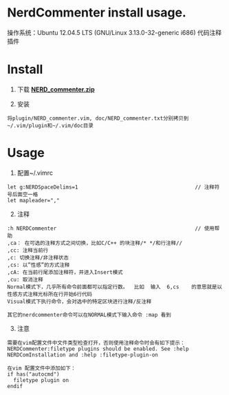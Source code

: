 <h1> NerdCommenter install usage. </h1>
操作系统：Ubuntu 12.04.5 LTS (GNU/Linux 3.13.0-32-generic i686)  
代码注释插件

# Install
1. 下载 **[NERD_commenter.zip](https://www.vim.org/scripts/download_script.php?src_id=14455)**

2. 安装
```
将plugin/NERD_commenter.vim, doc/NERD_commenter.txt分别拷贝到~/.vim/plugin和~/.vim/doc目录
```

# Usage
1. 配置~/.vimrc
```
let g:NERDSpaceDelims=1                                      // 注释符号后面空一格
let mapleader=","
```

2. 注释
```
:h NERDCommenter                                             // 使用帮助
,ca： 在可选的注释方式之间切换，比如C/C++ 的块注释/* */和行注释//
,cc: 注释当前行
,c: 切换注释/非注释状态
,cs: 以”性感”的方式注释
,cA: 在当前行尾添加注释符，并进入Insert模式
,cu: 取消注释
Normal模式下，几乎所有命令前面都可以指定行数。  比如  输入  6,cs    的意思就是以性感方式注释光标所在行开始6行代码
Visual模式下执行命令，会对选中的特定区块进行注释/反注释

其它的nerdcommenter命令可以在NORMAL模式下输入命令 :map 看到
```

3. 注意
```
需要在vim配置文件中文件类型检查打开，否则使用注释命令时会有如下提示：
NERDCommenter:filetype plugins should be enabled. See :help NERDComInstallation and :help :filetype-plugin-on

在vim 配置文件中添加如下：
if has("autocmd")
  filetype plugin on
endif
```

